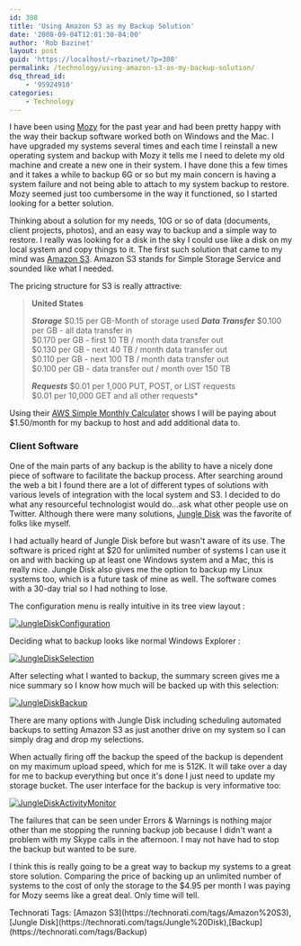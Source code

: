 ```yaml
---
id: 308
title: 'Using Amazon S3 as my Backup Solution'
date: '2008-09-04T12:01:30-04:00'
author: 'Rob Bazinet'
layout: post
guid: 'https://localhost/~rbazinet/?p=308'
permalink: /technology/using-amazon-s3-as-my-backup-solution/
dsq_thread_id:
    - '95924910'
categories:
    - Technology
---
```


I have been using [Mozy](https://mozy.com/) for the past year and had been pretty happy with the way their backup software worked both on Windows and the Mac. I have upgraded my systems several times and each time I reinstall a new operating system and backup with Mozy it tells me I need to delete my old machine and create a new one in their system. I have done this a few times and it takes a while to backup 6G or so but my main concern is having a system failure and not being able to attach to my system backup to restore. Mozy seemed just too cumbersome in the way it functioned, so I started looking for a better solution.

Thinking about a solution for my needs, 10G or so of data (documents, client projects, photos), and an easy way to backup and a simple way to restore. I really was looking for a disk in the sky I could use like a disk on my local system and copy things to it. The first such solution that came to my mind was [Amazon S3](https://www.amazon.com/gp/browse.html?node=16427261). Amazon S3 stands for Simple Storage Service and sounded like what I needed.

The pricing structure for S3 is really attractive:

> **United States**
> 
> ***Storage*** $0.15 per GB-Month of storage used ***Data Transfer*** $0.100 per GB - all data transfer in  
> $0.170 per GB - first 10 TB / month data transfer out  
> $0.130 per GB - next 40 TB / month data transfer out  
> $0.110 per GB - next 100 TB / month data transfer out  
> $0.100 per GB - data transfer out / month over 150 TB
> 
> 
> ***Requests*** $0.01 per 1,000 PUT, POST, or LIST requests  
> $0.01 per 10,000 GET and all other requests\*

Using their [AWS Simple Monthly Calculator](https://www.amazon.com/gp/redirect.html/ref=sc_fe_c_0_16427261_2?location=https://calculator.s3.amazonaws.com/calc5.html%3f&token=CF94223EE85412625EB9A54E6AAFDAF07BA3853A) shows I will be paying about $1.50/month for my backup to host and add additional data to.

### Client Software

One of the main parts of any backup is the ability to have a nicely done piece of software to facilitate the backup process. After searching around the web a bit I found there are a lot of different types of solutions with various levels of integration with the local system and S3. I decided to do what any resourceful technologist would do...ask what other people use on Twitter. Although there were many solutions, [Jungle Disk](https://www.amazon.com/gp/redirect.html/ref=sc_fe_c_0_16427261_2?location=https://calculator.s3.amazonaws.com/calc5.html%3f&token=CF94223EE85412625EB9A54E6AAFDAF07BA3853A) was the favorite of folks like myself.

I had actually heard of Jungle Disk before but wasn't aware of its use. The software is priced right at $20 for unlimited number of systems I can use it on and with backing up at least one Windows system and a Mac, this is really nice. Jungle Disk also gives me the option to backup my Linux systems too, which is a future task of mine as well. The software comes with a 30-day trial so I had nothing to lose.

The configuration menu is really intuitive in its tree view layout :

[![JungleDiskConfiguration](https://accidentaltechnologist.com/files/media/image/WindowsLiveWriter/UsingAmazonS3asaBackupSolution_13903/JungleDiskConfiguration_thumb.jpg)](https://accidentaltechnologist.com/files/media/image/WindowsLiveWriter/UsingAmazonS3asaBackupSolution_13903/JungleDiskConfiguration_2.jpg)

Deciding what to backup looks like normal Windows Explorer :

[![JungleDiskSelection](https://accidentaltechnologist.com/files/media/image/WindowsLiveWriter/UsingAmazonS3asaBackupSolution_13903/JungleDiskSelection_thumb.jpg)](https://accidentaltechnologist.com/files/media/image/WindowsLiveWriter/UsingAmazonS3asaBackupSolution_13903/JungleDiskSelection_2.jpg)

After selecting what I wanted to backup, the summary screen gives me a nice summary so I know how much will be backed up with this selection:

[![JungleDiskBackup](https://accidentaltechnologist.com/files/media/image/WindowsLiveWriter/UsingAmazonS3asaBackupSolution_13903/JungleDiskBackup_thumb.jpg)](https://accidentaltechnologist.com/files/media/image/WindowsLiveWriter/UsingAmazonS3asaBackupSolution_13903/JungleDiskBackup_2.jpg)

There are many options with Jungle Disk including scheduling automated backups to setting Amazon S3 as just another drive on my system so I can simply drag and drop my selections.

When actually firing off the backup the speed of the backup is dependent on my maximum upload speed, which for me is 512K. It will take over a day for me to backup everything but once it's done I just need to update my storage bucket. The user interface for the backup is very informative too:

[![JungleDiskActivityMonitor](https://accidentaltechnologist.com/files/media/image/WindowsLiveWriter/UsingAmazonS3asaBackupSolution_13903/JungleDiskActivityMonitor_thumb.jpg)](https://accidentaltechnologist.com/files/media/image/WindowsLiveWriter/UsingAmazonS3asaBackupSolution_13903/JungleDiskActivityMonitor_2.jpg)

The failures that can be seen under Errors &amp; Warnings is nothing major other than me stopping the running backup job because I didn't want a problem with my Skype calls in the afternoon. I may not have had to stop the backup but wanted to be sure.

I think this is really going to be a great way to backup my systems to a great store solution. Comparing the price of backing up an unlimited number of systems to the cost of only the storage to the $4.95 per month I was paying for Mozy seems like a great deal. Only time will tell.

<div class="wlWriterSmartContent" id="scid:0767317B-992E-4b12-91E0-4F059A8CECA8:f4c7fb8d-cd81-40d7-827d-6286eff25332" style="padding-right: 0px; display: inline; padding-left: 0px; float: none; padding-bottom: 0px; margin: 0px; padding-top: 0px">Technorati Tags: [Amazon S3](https://technorati.com/tags/Amazon%20S3),[Jungle Disk](https://technorati.com/tags/Jungle%20Disk),[Backup](https://technorati.com/tags/Backup)</div>